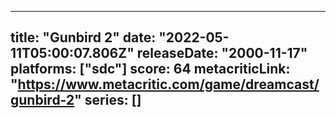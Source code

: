 
---
title: "Gunbird 2"
date: "2022-05-11T05:00:07.806Z"
releaseDate: "2000-11-17"
platforms: ["sdc"]
score: 64
metacriticLink: "https://www.metacritic.com/game/dreamcast/gunbird-2"
series: []
---
